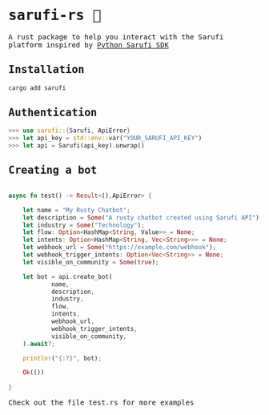 <samp>

# sarufi-rs  🦀

A rust package to help you interact with the Sarufi platform inspired by [Python Sarufi SDK](https://github.com/Neurotech-HQ/sarufi-python-sdk)

## Installation

```bash
cargo add sarufi
```

## Authentication
```rust
>>> use sarufi::{Sarufi, ApiError}
>>> let api_key = std::env::var("YOUR_SARUFI_API_KEY")
>>> let api = Sarufi(api_key).unwrap()
```

## Creating a bot
```rust

async fn test() -> Result<(),ApiError> {

    let name = "My Rusty Chatbot";
    let description = Some("A rusty chatbot created using Sarufi API");
    let industry = Some("Technology");
    let flow: Option<HashMap<String, Value>> = None;
    let intents: Option<HashMap<String, Vec<String>>> = None;
    let webhook_url = Some("https://example.com/webhook");
    let webhook_trigger_intents: Option<Vec<String>> = None;
    let visible_on_community = Some(true);  

    let bot = api.create_bot(
            name,
            description,
            industry,
            flow,
            intents,
            webhook_url,
            webhook_trigger_intents,
            visible_on_community,
    ).await?;

    println!("{:?}", bot);

    Ok(())
    
}
```
Check out the file test.rs for more examples

</samp>